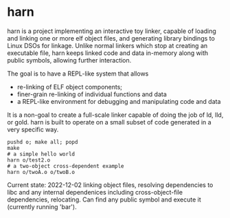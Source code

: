 # harn

harn is a project implementing an interactive toy linker, capable of loading and linking one or more elf object files, and generating library bindings to Linux DSOs for linkage.  Unlike normal linkers which stop at creating an executable file, harn keeps linked code and data in-memory along with public symbols, allowing further interaction.

The goal is to have a REPL-like system that allows 
* re-linking of ELF object components;
* finer-grain re-linking of individual functions and data
* a REPL-like environment for debugging and manipulating code and data

It is a non-goal to create a full-scale linker capable of doing the job of ld, lld, or gold.  harn is built to operate on a small subset of code generated in a very specific way.
```
pushd o; make all; popd
make
# a simple hello world
harn o/test2.o
# a two-object cross-dependent example
harn o/twoA.o o/twoB.o
```
Current state:
2022-12-02 linking object files, resolving dependencies to libc and any internal dependenices including cross-object-file dependencies, relocating.  Can find any public symbol and execute it (currently running 'bar').
